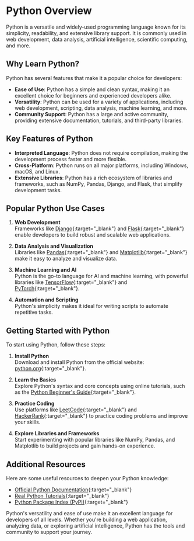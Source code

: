 # Python Overview

Python is a versatile and widely-used programming language known for its simplicity, readability, and extensive library support. It is commonly used in web development, data analysis, artificial intelligence, scientific computing, and more.

## Why Learn Python?

Python has several features that make it a popular choice for developers:

- **Ease of Use**: Python has a simple and clean syntax, making it an excellent choice for beginners and experienced developers alike.
- **Versatility**: Python can be used for a variety of applications, including web development, scripting, data analysis, machine learning, and more.
- **Community Support**: Python has a large and active community, providing extensive documentation, tutorials, and third-party libraries.

## Key Features of Python

- **Interpreted Language**: Python does not require compilation, making the development process faster and more flexible.
- **Cross-Platform**: Python runs on all major platforms, including Windows, macOS, and Linux.
- **Extensive Libraries**: Python has a rich ecosystem of libraries and frameworks, such as NumPy, Pandas, Django, and Flask, that simplify development tasks.

## Popular Python Use Cases

1. **Web Development**  
   Frameworks like [Django](https://www.djangoproject.com/){:target="_blank"} and [Flask](https://flask.palletsprojects.com/){:target="_blank"} enable developers to build robust and scalable web applications.

2. **Data Analysis and Visualization**  
   Libraries like [Pandas](https://pandas.pydata.org/){:target="_blank"} and [Matplotlib](https://matplotlib.org/){:target="_blank"} make it easy to analyze and visualize data.

3. **Machine Learning and AI**  
   Python is the go-to language for AI and machine learning, with powerful libraries like [TensorFlow](https://www.tensorflow.org/){:target="_blank"} and [PyTorch](https://pytorch.org/){:target="_blank"}.

4. **Automation and Scripting**  
   Python's simplicity makes it ideal for writing scripts to automate repetitive tasks.

## Getting Started with Python

To start using Python, follow these steps:

1. **Install Python**  
   Download and install Python from the official website: [python.org](https://www.python.org/){:target="_blank"}.

2. **Learn the Basics**  
   Explore Python's syntax and core concepts using online tutorials, such as the [Python Beginner's Guide](https://wiki.python.org/moin/BeginnersGuide/Programmers){:target="_blank"}.

3. **Practice Coding**  
   Use platforms like [LeetCode](https://leetcode.com/){:target="_blank"} and [HackerRank](https://www.hackerrank.com/){:target="_blank"} to practice coding problems and improve your skills.

4. **Explore Libraries and Frameworks**  
   Start experimenting with popular libraries like NumPy, Pandas, and Matplotlib to build projects and gain hands-on experience.

## Additional Resources

Here are some useful resources to deepen your Python knowledge:

- [Official Python Documentation](https://docs.python.org/3/){:target="_blank"}  
- [Real Python Tutorials](https://realpython.com/){:target="_blank"}  
- [Python Package Index (PyPI)](https://pypi.org/){:target="_blank"}  

Python's versatility and ease of use make it an excellent language for developers of all levels. Whether you're building a web application, analyzing data, or exploring artificial intelligence, Python has the tools and community to support your journey.
